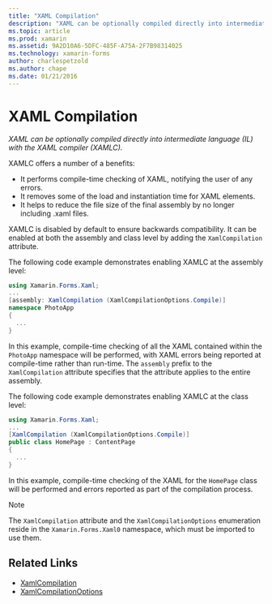 ```yaml
---
title: "XAML Compilation"
description: "XAML can be optionally compiled directly into intermediate language (IL) with the XAML compiler (XAMLC)."
ms.topic: article
ms.prod: xamarin
ms.assetid: 9A2D10A6-5DFC-485F-A75A-2F7B98314025
ms.technology: xamarin-forms
author: charlespetzold
ms.author: chape
ms.date: 01/21/2016
---
```


# XAML Compilation

_XAML can be optionally compiled directly into intermediate language (IL) with the XAML compiler (XAMLC)._

XAMLC offers a number of a benefits:

- It performs compile-time checking of XAML, notifying the user of any errors.
- It removes some of the load and instantiation time for XAML elements.
- It helps to reduce the file size of the final assembly by no longer including .xaml files.

XAMLC is disabled by default to ensure backwards compatibility. It can be enabled at both the assembly and class level by adding the `XamlCompilation` attribute.

The following code example demonstrates enabling XAMLC at the assembly level:

```csharp
using Xamarin.Forms.Xaml;
...
[assembly: XamlCompilation (XamlCompilationOptions.Compile)]
namespace PhotoApp
{
  ...
}
```

In this example, compile-time checking of all the XAML contained within the `PhotoApp` namespace will be performed,
with XAML errors being reported at compile-time rather than run-time.
The `assembly` prefix to the `XamlCompilation` attribute specifies that the attribute applies to the entire assembly.

The following code example demonstrates enabling XAMLC at the class level:

```csharp
using Xamarin.Forms.Xaml;
...
[XamlCompilation (XamlCompilationOptions.Compile)]
public class HomePage : ContentPage
{
  ...
}
```

In this example, compile-time checking of the XAML for the `HomePage`
class will be performed and errors reported as part of the compilation process.

> [!NOTE]
> The `XamlCompilation` attribute and the `XamlCompilationOptions` enumeration reside in the `Xamarin.Forms.Xaml0` namespace, which must be imported to use them.


## Related Links

- [XamlCompilation](https://developer.xamarin.com/api/type/Xamarin.Forms.Xaml.XamlCompilationAttribute/)
- [XamlCompilationOptions](https://developer.xamarin.com/api/type/Xamarin.Forms.Xaml.XamlCompilationOptions/)
